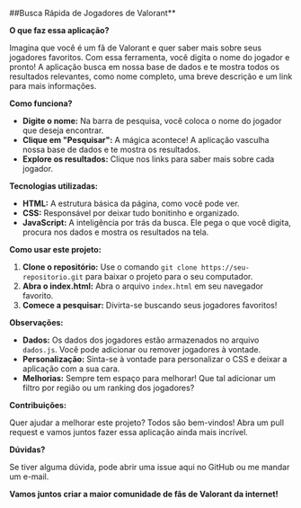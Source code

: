 ##Busca Rápida de Jogadores de Valorant** 

**O que faz essa aplicação?**

Imagina que você é um fã de Valorant e quer saber mais sobre seus jogadores favoritos. Com essa ferramenta, você digita o nome do jogador e pronto! A aplicação busca em nossa base de dados e te mostra todos os resultados relevantes, como nome completo, uma breve descrição e um link para mais informações. 

**Como funciona?**

* **Digite o nome:** Na barra de pesquisa, você coloca o nome do jogador que deseja encontrar.
* **Clique em "Pesquisar":** A mágica acontece! A aplicação vasculha nossa base de dados e te mostra os resultados.
* **Explore os resultados:** Clique nos links para saber mais sobre cada jogador.

**Tecnologias utilizadas:**

* **HTML:** A estrutura básica da página, como você pode ver.
* **CSS:** Responsável por deixar tudo bonitinho e organizado.
* **JavaScript:** A inteligência por trás da busca. Ele pega o que você digita, procura nos dados e mostra os resultados na tela.

**Como usar este projeto:**

1. **Clone o repositório:** Use o comando `git clone https://seu-repositorio.git` para baixar o projeto para o seu computador.
2. **Abra o index.html:** Abra o arquivo `index.html` em seu navegador favorito.
3. **Comece a pesquisar:** Divirta-se buscando seus jogadores favoritos!

**Observações:**

* **Dados:** Os dados dos jogadores estão armazenados no arquivo `dados.js`. Você pode adicionar ou remover jogadores à vontade.
* **Personalização:** Sinta-se à vontade para personalizar o CSS e deixar a aplicação com a sua cara.
* **Melhorias:** Sempre tem espaço para melhorar! Que tal adicionar um filtro por região ou um ranking dos jogadores?

**Contribuições:**

Quer ajudar a melhorar este projeto? Todos são bem-vindos! Abra um pull request e vamos juntos fazer essa aplicação ainda mais incrível.

**Dúvidas?**

Se tiver alguma dúvida, pode abrir uma issue aqui no GitHub ou me mandar um e-mail.

**Vamos juntos criar a maior comunidade de fãs de Valorant da internet!** 
